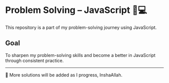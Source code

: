 # Problem Solving – JavaScript 🧠💻

This repository is a part of my problem-solving journey using JavaScript.

## Goal

To sharpen my problem-solving skills and become a better in JavaScript through consistent practice.

---

📌 More solutions will be added as I progress, InshaAllah.
